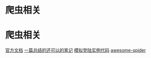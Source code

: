 # 爬虫相关


# 爬虫相关
[官方文档][1]
[一篇总结的还可以的笔记][2]
[模拟登陆实例代码][3]
[awesome-spider][4]


  [1]: https://doc.scrapy.org/en/1.3/
  [2]: https://segmentfault.com/a/1190000007073049
  [3]: https://github.com/xchaoinfo/fuck-login
  [4]: https://github.com/facert/awesome-spider

